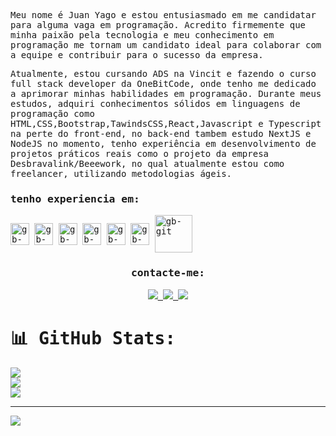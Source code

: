 <samp>
  


<p align="left">Meu nome é Juan Yago e estou entusiasmado em me candidatar para alguma vaga em programação. Acredito firmemente que minha paixão pela tecnologia e meu conhecimento em programação me tornam um candidato ideal para colaborar com a equipe e contribuir para o sucesso da empresa.

Atualmente, estou cursando ADS na Vincit e fazendo o curso full stack developer da OneBitCode, onde tenho me dedicado a aprimorar minhas habilidades em programação. Durante meus estudos, adquiri conhecimentos sólidos em linguagens de programação como HTML,CSS,Bootstrap,TawindsCSS,React,Javascript e Typescript na perte do front-end, no back-end tambem estudo NextJS e NodeJS no momento, tenho experiência em desenvolvimento de projetos práticos reais como o projeto da empresa Desbravalink/Beeework, no qual atualmente estou como freelancer, utilizando metodologias ágeis.</p>
<h3>tenho experiencia em:</h3>
<!-- <img align="center" alt="gb-py" height="35" width="30" src="https://cdn.jsdelivr.net/gh/devicons/devicon/icons/python/python-original.svg"> -->
<!-- <img align="center" alt="gb-django" height="35" width="30" src="https://cdn.jsdelivr.net/gh/devicons/devicon/icons/django/django-plain.svg"> -->
<img align="center" alt="gb-js" height="35" width="30" src="https://cdn.jsdelivr.net/gh/devicons/devicon/icons/typescript/typescript-original.svg">
<img align="center" alt="gb-js" height="35" width="30" src="https://cdn.jsdelivr.net/gh/devicons/devicon/icons/javascript/javascript-original.svg">
<img align="center" alt="gb-react" height="35" width="30" src="https://cdn.jsdelivr.net/gh/devicons/devicon/icons/react/react-original.svg">
<img align="center" alt="gb-html" height="35" width="30" src="https://cdn.jsdelivr.net/gh/devicons/devicon/icons/html5/html5-original-wordmark.svg">
<img align="center" alt="gb-css" height="35" width="30" src="https://cdn.jsdelivr.net/gh/devicons/devicon/icons/css3/css3-original-wordmark.svg">
<img align="center" alt="gb-git" height="35" width="30" src="https://cdn.jsdelivr.net/gh/devicons/devicon/icons/nextjs/nextjs-line.svg" />
<img align="center" alt="gb-git" height="60" width="60"src="https://cdn.jsdelivr.net/gh/devicons/devicon/icons/nodejs/nodejs-plain-wordmark.svg" />



           
          
          
          

  <br>
  <div align="center">
  <h3><b>contacte-me:</b></h3>
  <a href="https://www.linkedin.com/in/juanyago25/" target="_blank" rel="noopener noreferrer">
  <img src="https://img.shields.io/badge/-linkedin-orange.svg?style=for-the-badge&logo=linkedin&logoColor=white">
  </a>
  <a href="juanyago25@gmail.com" target="_blank" rel="noopener noreferrer">
  <img src="https://img.shields.io/badge/-gmail-orange?style=for-the-badge&logo=gmail&logoColor=white">
  </a>

  <a href="https://www.instagram.com/juanyago25/" target="_blank" rel="noopener noreferrer">
  <img src="https://img.shields.io/badge/-instagram-orange.svg?style=for-the-badge&logo=Instagram&logoColor=white">
  </a>

  </div>

  # 📊 GitHub Stats:
![](https://github-readme-stats.vercel.app/api?username=JuanYago&theme=monokai&hide_border=false&include_all_commits=false&count_private=false)<br/>
![](https://github-readme-streak-stats.herokuapp.com/?user=JuanYago&theme=monokai&hide_border=false)<br/>
![](https://github-readme-stats.vercel.app/api/top-langs/?username=JuanYago&theme=monokai&hide_border=false&include_all_commits=false&count_private=false&layout=compact)

---
[![](https://visitcount.itsvg.in/api?id=JuanYago&icon=0&color=0)](https://visitcount.itsvg.in)
  </samp>
<br>

  
 
 
